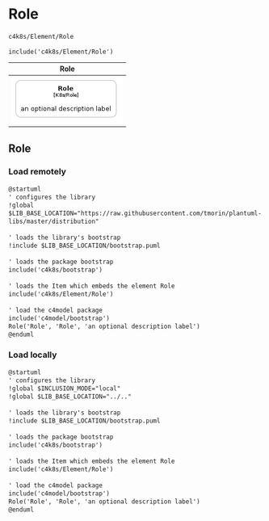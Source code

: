# Role


```text
c4k8s/Element/Role
```

```text
include('c4k8s/Element/Role')
```



| Role |
| :---: |
| ![illustration for Role](../../c4k8s/Element/Role.Local.png) |




## Role

### Load remotely
```plantuml
@startuml
' configures the library
!global $LIB_BASE_LOCATION="https://raw.githubusercontent.com/tmorin/plantuml-libs/master/distribution"

' loads the library's bootstrap
!include $LIB_BASE_LOCATION/bootstrap.puml

' loads the package bootstrap
include('c4k8s/bootstrap')

' loads the Item which embeds the element Role
include('c4k8s/Element/Role')

' load the c4model package
include('c4model/bootstrap')
Role('Role', 'Role', 'an optional description label')
@enduml
```

### Load locally
```plantuml
@startuml
' configures the library
!global $INCLUSION_MODE="local"
!global $LIB_BASE_LOCATION="../.."

' loads the library's bootstrap
!include $LIB_BASE_LOCATION/bootstrap.puml

' loads the package bootstrap
include('c4k8s/bootstrap')

' loads the Item which embeds the element Role
include('c4k8s/Element/Role')

' load the c4model package
include('c4model/bootstrap')
Role('Role', 'Role', 'an optional description label')
@enduml
```

